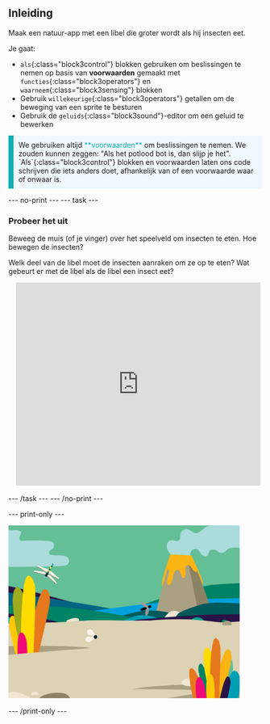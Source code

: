 ## Inleiding

Maak een natuur-app met een libel die groter wordt als hij insecten eet.

Je gaat:
+ `als`{:class="block3control"} blokken gebruiken om beslissingen te nemen op basis van **voorwaarden** gemaakt met `functies`{:class="block3operators"} en `waarneem`{:class="block3sensing"} blokken
+ Gebruik `willekeurige`{:class="block3operators"} getallen om de beweging van een sprite te besturen
+ Gebruik de `geluids`{:class="block3sound"}-editor om een geluid te bewerken

<p style="border-left: solid; border-width:10px; border-color: #0faeb0; background-color: aliceblue; padding: 10px;">
We gebruiken altijd <span style="color: #0faeb0">**voorwaarden**</span> om beslissingen te nemen. We zouden kunnen zeggen: "Als het potlood bot is, dan slijp je het". `Als`{:class="block3control"} blokken en voorwaarden laten ons code schrijven die iets anders doet, afhankelijk van of een voorwaarde waar of onwaar is.</p>

--- no-print --- --- task ---

### Probeer het uit
<div style="display: flex; flex-wrap: wrap">
<div style="flex-basis: 175px; flex-grow: 1">  
Beweeg de muis (of je vinger) over het speelveld om insecten te eten. Hoe bewegen de insecten?

Welk deel van de libel moet de insecten aanraken om ze op te eten? Wat gebeurt er met de libel als de libel een insect eet?
</div>
<div class="scratch-preview" style="margin-left: 15px;">
  <iframe allowtransparency="true" width="485" height="402" src="https://scratch.mit.edu/projects/embed/521688740/?autostart=false" frameborder="0"></iframe>
</div>
</div>

--- /task --- --- /no-print ---

--- print-only ---

![Voltooid project](images/showcase_static.png)

--- /print-only ---
